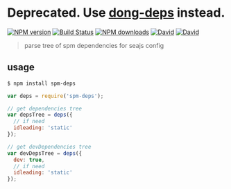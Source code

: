 # Deprecated. Use [dong-deps](https://github.com/crossjs/dong-deps) instead.

[![NPM version](https://img.shields.io/npm/v/spm-deps.svg?style=flat-square)](https://npmjs.org/package/spm-deps)
[![Build Status](https://img.shields.io/travis/crossjs/spm-deps.svg?style=flat-square)](https://travis-ci.org/crossjs/spm-deps)
[![NPM downloads](http://img.shields.io/npm/dm/spm-deps.svg?style=flat-square)](https://npmjs.org/package/spm-deps)
[![David](http://img.shields.io/david/crossjs/spm-deps.svg?style=flat-square)](https://npmjs.org/package/spm-deps)
[![David](http://img.shields.io/david/dev/crossjs/spm-deps.svg?style=flat-square)](https://npmjs.org/package/spm-deps)

  > parse tree of spm dependencies for seajs config

## usage

```bash
$ npm install spm-deps
```

```js
var deps = require('spm-deps');

// get dependencies tree
var depsTree = deps({
  // if need
  idleading: 'static'
});

// get devDependencies tree
var devDepsTree = deps({
  dev: true,
  // if need
  idleading: 'static'
});
```
